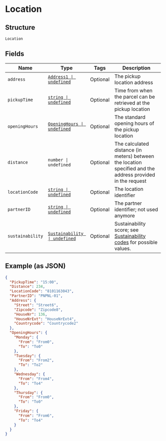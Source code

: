 
# Location

## Structure

`Location`

## Fields

| Name | Type | Tags | Description |
|  --- | --- | --- | --- |
| `address` | [`Address1 \| undefined`](../../doc/models/address-1.md) | Optional | The pickup location address |
| `pickupTime` | [`string \| undefined`](../../doc/models/string-enum.md) | Optional | Time from when the parcel can be retrieved at the pickup location |
| `openingHours` | [`OpeningHours \| undefined`](../../doc/models/opening-hours.md) | Optional | The standard opening hours of the pickup location |
| `distance` | `number \| undefined` | Optional | The calculated distance (in meters) between the location specified and the address provided in the request |
| `locationCode` | [`string \| undefined`](../../doc/models/string-enum.md) | Optional | The location identifier |
| `partnerID` | [`string \| undefined`](../../doc/models/string-enum.md) | Optional | The partner identifier; not used anymore |
| `sustainability` | [`Sustainability \| undefined`](../../doc/models/sustainability.md) | Optional | Sustainability score; see [Sustainability codes](#tag/Reference-codes/Sustainability-codes) for possible values. |

## Example (as JSON)

```json
{
  "PickupTime": "15:00",
  "Distance": 234,
  "LocationCode": "8101163043",
  "PartnerID": "PNPNL-01",
  "Address": {
    "Street": "Street6",
    "Zipcode": "Zipcode8",
    "HouseNr": 136,
    "HouseNrExt": "HouseNrExt4",
    "Countrycode": "Countrycode2"
  },
  "OpeningHours": {
    "Monday": {
      "From": "From0",
      "To": "To0"
    },
    "Tuesday": {
      "From": "From2",
      "To": "To2"
    },
    "Wednesday": {
      "From": "From4",
      "To": "To4"
    },
    "Thursday": {
      "From": "From0",
      "To": "To0"
    },
    "Friday": {
      "From": "From6",
      "To": "To4"
    }
  }
}
```


